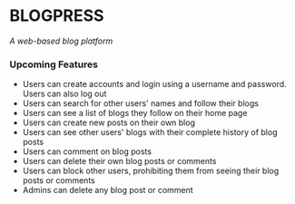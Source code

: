 # BLOGPRESS

*A web-based blog platform*

### Upcoming Features

- Users can create accounts and login using a username and password. Users can also log out
- Users can search for other users' names and follow their blogs
- Users can see a list of blogs they follow on their home page
- Users can create new posts on their own blog
- Users can see other users' blogs with their complete history of blog posts
- Users can comment on blog posts
- Users can delete their own blog posts or comments
- Users can block other users, prohibiting them from seeing their blog posts or comments
- Admins can delete any blog post or comment

